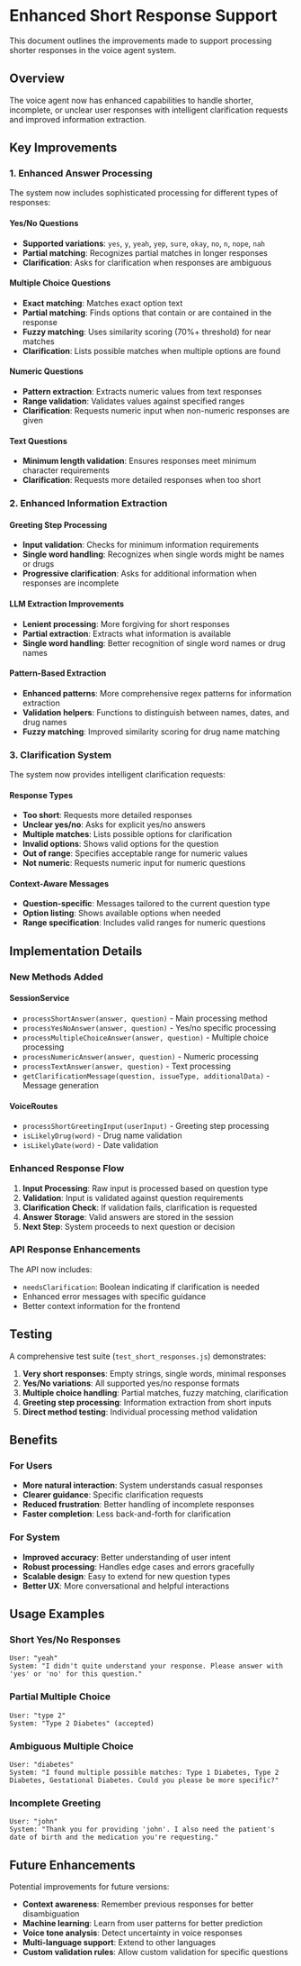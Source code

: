# Enhanced Short Response Support

This document outlines the improvements made to support processing shorter responses in the voice agent system.

## Overview

The voice agent now has enhanced capabilities to handle shorter, incomplete, or unclear user responses with intelligent clarification requests and improved information extraction.

## Key Improvements

### 1. Enhanced Answer Processing

The system now includes sophisticated processing for different types of responses:

#### Yes/No Questions
- **Supported variations**: `yes`, `y`, `yeah`, `yep`, `sure`, `okay`, `no`, `n`, `nope`, `nah`
- **Partial matching**: Recognizes partial matches in longer responses
- **Clarification**: Asks for clarification when responses are ambiguous

#### Multiple Choice Questions
- **Exact matching**: Matches exact option text
- **Partial matching**: Finds options that contain or are contained in the response
- **Fuzzy matching**: Uses similarity scoring (70%+ threshold) for near matches
- **Clarification**: Lists possible matches when multiple options are found

#### Numeric Questions
- **Pattern extraction**: Extracts numeric values from text responses
- **Range validation**: Validates values against specified ranges
- **Clarification**: Requests numeric input when non-numeric responses are given

#### Text Questions
- **Minimum length validation**: Ensures responses meet minimum character requirements
- **Clarification**: Requests more detailed responses when too short

### 2. Enhanced Information Extraction

#### Greeting Step Processing
- **Input validation**: Checks for minimum information requirements
- **Single word handling**: Recognizes when single words might be names or drugs
- **Progressive clarification**: Asks for additional information when responses are incomplete

#### LLM Extraction Improvements
- **Lenient processing**: More forgiving for short responses
- **Partial extraction**: Extracts what information is available
- **Single word handling**: Better recognition of single word names or drug names

#### Pattern-Based Extraction
- **Enhanced patterns**: More comprehensive regex patterns for information extraction
- **Validation helpers**: Functions to distinguish between names, dates, and drug names
- **Fuzzy matching**: Improved similarity scoring for drug name matching

### 3. Clarification System

The system now provides intelligent clarification requests:

#### Response Types
- **Too short**: Requests more detailed responses
- **Unclear yes/no**: Asks for explicit yes/no answers
- **Multiple matches**: Lists possible options for clarification
- **Invalid options**: Shows valid options for the question
- **Out of range**: Specifies acceptable range for numeric values
- **Not numeric**: Requests numeric input for numeric questions

#### Context-Aware Messages
- **Question-specific**: Messages tailored to the current question type
- **Option listing**: Shows available options when needed
- **Range specification**: Includes valid ranges for numeric questions

## Implementation Details

### New Methods Added

#### SessionService
- `processShortAnswer(answer, question)` - Main processing method
- `processYesNoAnswer(answer, question)` - Yes/no specific processing
- `processMultipleChoiceAnswer(answer, question)` - Multiple choice processing
- `processNumericAnswer(answer, question)` - Numeric processing
- `processTextAnswer(answer, question)` - Text processing
- `getClarificationMessage(question, issueType, additionalData)` - Message generation

#### VoiceRoutes
- `processShortGreetingInput(userInput)` - Greeting step processing
- `isLikelyDrug(word)` - Drug name validation
- `isLikelyDate(word)` - Date validation

### Enhanced Response Flow

1. **Input Processing**: Raw input is processed based on question type
2. **Validation**: Input is validated against question requirements
3. **Clarification Check**: If validation fails, clarification is requested
4. **Answer Storage**: Valid answers are stored in the session
5. **Next Step**: System proceeds to next question or decision

### API Response Enhancements

The API now includes:
- `needsClarification`: Boolean indicating if clarification is needed
- Enhanced error messages with specific guidance
- Better context information for the frontend

## Testing

A comprehensive test suite (`test_short_responses.js`) demonstrates:

1. **Very short responses**: Empty strings, single words, minimal responses
2. **Yes/No variations**: All supported yes/no response formats
3. **Multiple choice handling**: Partial matches, fuzzy matching, clarification
4. **Greeting step processing**: Information extraction from short inputs
5. **Direct method testing**: Individual processing method validation

## Benefits

### For Users
- **More natural interaction**: System understands casual responses
- **Clearer guidance**: Specific clarification requests
- **Reduced frustration**: Better handling of incomplete responses
- **Faster completion**: Less back-and-forth for clarification

### For System
- **Improved accuracy**: Better understanding of user intent
- **Robust processing**: Handles edge cases and errors gracefully
- **Scalable design**: Easy to extend for new question types
- **Better UX**: More conversational and helpful interactions

## Usage Examples

### Short Yes/No Responses
```
User: "yeah"
System: "I didn't quite understand your response. Please answer with 'yes' or 'no' for this question."
```

### Partial Multiple Choice
```
User: "type 2"
System: "Type 2 Diabetes" (accepted)
```

### Ambiguous Multiple Choice
```
User: "diabetes"
System: "I found multiple possible matches: Type 1 Diabetes, Type 2 Diabetes, Gestational Diabetes. Could you please be more specific?"
```

### Incomplete Greeting
```
User: "john"
System: "Thank you for providing 'john'. I also need the patient's date of birth and the medication you're requesting."
```

## Future Enhancements

Potential improvements for future versions:
- **Context awareness**: Remember previous responses for better disambiguation
- **Machine learning**: Learn from user patterns for better prediction
- **Voice tone analysis**: Detect uncertainty in voice responses
- **Multi-language support**: Extend to other languages
- **Custom validation rules**: Allow custom validation for specific questions 